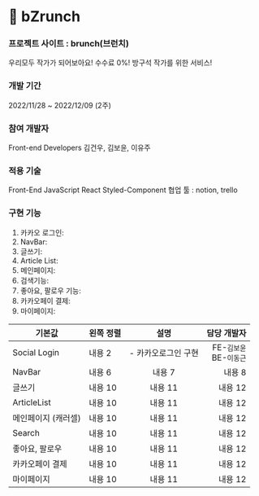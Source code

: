 # 🥨 bZrunch

### 프로젝트 사이트 : brunch(브런치)

<aside> 우리모두 작가가 되어보아요!
수수료 0%! 방구석 작가를 위한 서비스!
</aside>

### 개발 기간

2022/11/28 ~ 2022/12/09 (2주)

### 참여 개발자

Front-end Developers
김건우, 김보윤, 이유주

### 적용 기술

Front-End
JavaScript React Styled-Component
협업 툴 : notion, trello

### 구현 기능
1) 카카오 로그인: 
2) NavBar:
3) 글쓰기:
4) Article List:
5) 메인페이지: 
6) 검색기능:
7) 좋아요, 팔로우 기능:
8) 카카오페이 결제:
9) 마이페이지:

|기본값|왼쪽 정렬|설명|담당 개발자|
|---|:---|:---:|---:|
|Social Login|내용 2|- 카카오로그인 구현|FE-`김보윤`<br>BE-`이동근`|
|NavBar|내용 6|내용 7|내용 8|
|글쓰기|내용 10|내용 11|내용 12|
|ArticleList|내용 10|내용 11|내용 12|
|메인페이지 (캐러셀)|내용 10|내용 11|내용 12|
|Search|내용 10|내용 11|내용 12|
|좋아요, 팔로우|내용 10|내용 11|내용 12|
|카카오페이 결제|내용 10|내용 11|내용 12|
|마이페이지|내용 10|내용 11|내용 12|

